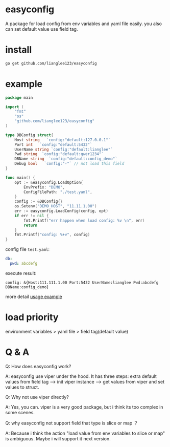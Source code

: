 # easyconfig
A package for load config from env variables and yaml file easily. 
you also can set default value use field tag.
# install
```bash
go get github.com/lianglee123/easyconfig
```

# example
```go
package main

import (
    "fmt"
    "os"
    "github.com/lianglee123/easyconfig"
)

type DBConfig struct{
	Host string   `config:"default:127.0.0.1"`
	Port int   `config:"default:5432"`
	UserName string `config:"default:lianglee"`
	Pwd string  `config:"default:qwer1234"`
	DBName string  `config:"default:config_demo"`
	Debug bool   `config:"-"` // not load this field
}

func main() {
	opt := &easyconfig.LoadOption{
		EnvPrefix: "DEMO",
		ConfigFilePath: "./test.yaml",
	}
	config := &DBConfig{}
	os.Setenv("DEMO_HOST", "11.11.1.00")
	err := easyconfig.LoadConfig(config, opt)
	if err != nil {
		fmt.Printf("err happen when load config: %v \n", err)
		return
	}
	fmt.Printf("config: %+v", config)
}
```
config file `test.yaml`:
```yaml
db:
  pwd: abcdefg
```

execute result:
```
config: &{Host:111.111.1.00 Port:5432 UserName:lianglee Pwd:abcdefg DBName:config_demo}
```
more detail [usage example](https://github.com/lianglee123/easyconfig_example/blob/master/main.go)  
# load priority
environment variables > yaml file > field tag(default value)

# Q & A
Q: How does easyconfig work?

A: easyconfig use viper under the hood. It has three steps: extra default values from field tag --> 
init viper instance --> get values from viper and set values to struct.


Q: Why not use viper directly? 

A: Yes, you can. viper is a very good package, but i think its too complex in some scenes.

Q: why easyconfig not support field that type is slice or map ？

A: Because i think the action "load value from env variables to slice or map" is ambiguous. 
Maybe i will support it next version.

